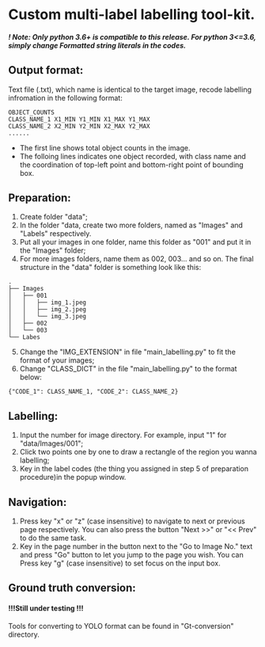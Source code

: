 # Custom multi-label labelling tool-kit. 
##### ! Note: Only python 3.6+ is compatible to this release. For python 3<=3.6, simply change Formatted string literals in the codes. 
## Output format: 
Text file (.txt), which name is identical to the target image, recode labelling infromation in the following format: 
```
OBJECT_COUNTS
CLASS_NAME_1 X1_MIN Y1_MIN X1_MAX Y1_MAX
CLASS_NAME_2 X2_MIN Y2_MIN X2_MAX Y2_MAX
......
```
* The first line shows total object counts in the image. 
* The folloing lines indicates one object recorded, with class name and the coordination of top-left point and bottom-right point
of bounding box. 

## Preparation: 
1. Create folder "data";
2. In the folder "data, create two more folders, named as "Images" and "Labels" respectively. 
3. Put all your images in one folder, name this folder as "001" and put it in the "Images" folder;
4. For more images folders, name them as 002, 003... and so on. The final structure in the "data" folder is something 
look like this: 
```
.
├── Images
│   ├── 001
│   │   ├── img_1.jpeg
│   │   ├── img_2.jpeg
│   │   └── img_3.jpeg
│   ├── 002
│   └── 003
└── Labes
```
5. Change the "IMG_EXTENSION" in file "main_labelling.py" to fit the format of your images; 
6. Change "CLASS_DICT" in the file "main_labelling.py" to the format below:
```
{"CODE_1": CLASS_NAME_1, "CODE_2": CLASS_NAME_2} 
```

## Labelling:
1. Input the number for image directory. For example, input "1" for "data/Images/001"; 
2. Click two points one by one to draw a rectangle of the region you wanna labelling; 
3. Key in the label codes (the thing you assigned in step 5 of preparation procedure)in the popup window. 

## Navigation:
1. Press key "x" or "z" (case insensitive) to navigate to next or previous page respectively. You can also press the 
button "Next >>" or "<< Prev" to do the same task. 
2. Key in the page number in the button next to the "Go to Image No." text and press "Go" button to let you jump to the 
page you wish. You can Press key  "g" (case insensitive) to set focus on the input box. 

## Ground truth conversion: 
#### !!!Still under testing !!!
Tools for converting to YOLO format can be found in "Gt-conversion" directory. 
